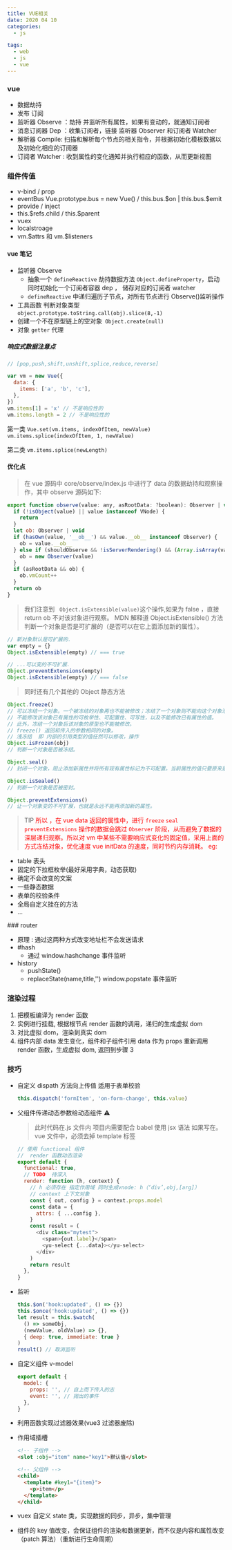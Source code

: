 ```yaml
---
title: VUE相关
date: 2020 04 10
categories:
  - js

tags:
  - web
  - js
  - vue
---
```


### vue

- 数据劫持
- 发布 订阅
- 监听器 Observe ：劫持 并监听所有属性，如果有变动的，就通知订阅者
- 消息订阅器 Dep ：收集订阅者，链接 监听器 Observer 和订阅者 Watcher
- 解析器 Compile: 扫描和解析每个节点的相关指令，并根据初始化模板数据以及初始化相应的订阅器
- 订阅者 Watcher : 收到属性的变化通知并执行相应的函数，从而更新视图

### 组件传值

- v-bind / prop
- eventBus Vue.prototype.bus = new Vue() / this.bus.\$on | this.bus.\$emit
- provide / inject
- this.\$refs.child / this.\$parent
- vuex
- localstroage
- vm.\$attrs 和 vm.\$listeners

#### vue 笔记

- 监听器 Observe
  - 抽象一个 `defineReactive` 劫持数据方法 `Object.defineProperty`，启动同时初始化一个订阅者容器 dep ， 储存对应的订阅者 watcher
  - `defineReactive` 中递归遍历子节点，对所有节点进行 Observe()监听操作
- 工具函数 判断对象类型 `object.prototype.toString.call(obj).slice(8,-1)`
- 创建一个不在原型链上的空对象` Object.create(null)`
- 对象 `getter` 代理

##### 响应式数据注意点

```js
// [pop,push,shift,unshift,splice,reduce,reverse]

var vm = new Vue({
  data: {
    items: ['a', 'b', 'c'],
  },
})
vm.items[1] = 'x' // 不是响应性的
vm.items.length = 2 // 不是响应性的
```

第一类
`Vue.set(vm.items, indexOfItem, newValue)`
`vm.items.splice(indexOfItem, 1, newValue)`

第二类
`vm.items.splice(newLength)`

#### 优化点

> 在 vue 源码中 core/observe/index.js 中进行了 data 的数据劫持和观察操作，其中 observe 源码如下:

```js
export function observe(value: any, asRootData: ?boolean): Observer | void {
  if (!isObject(value) || value instanceof VNode) {
    return
  }
  let ob: Observer | void
  if (hasOwn(value, '__ob__') && value.__ob__ instanceof Observer) {
    ob = value.__ob__
  } else if (shouldObserve && !isServerRendering() && (Array.isArray(value) || isPlainObject(value)) && Object.isExtensible(value) && !value._isVue) {
    ob = new Observer(value)
  }
  if (asRootData && ob) {
    ob.vmCount++
  }
  return ob
}
```

> 我们注意到 ` Object.isExtensible(value)`这个操作,如果为 false ，直接 return ob 不对该对象进行观察。
> MDN 解释道
> Object.isExtensible() 方法判断一个对象是否是可扩展的（是否可以在它上面添加新的属性）。

```js
// 新对象默认是可扩展的.
var empty = {}
Object.isExtensible(empty) // === true

// ...可以变的不可扩展.
Object.preventExtensions(empty)
Object.isExtensible(empty) // === false
```

> 同时还有几个其他的 Object 静态方法

```js
Object.freeze()
// 可以冻结一个对象。一个被冻结的对象再也不能被修改；冻结了一个对象则不能向这个对象添加新的属性，不能删除已有属性，
// 不能修改该对象已有属性的可枚举性、可配置性、可写性，以及不能修改已有属性的值。
// 此外，冻结一个对象后该对象的原型也不能被修改。
// freeze() 返回和传入的参数相同的对象。
// 浅冻结  即 内部的引用类型的值任然可以修改，操作
Object.isFrozen(obj)
// 判断一个对象是否被冻结。

Object.seal()
// 封闭一个对象，阻止添加新属性并将所有现有属性标记为不可配置。当前属性的值只要原来是可写的就可以改变。

Object.isSealed()
// 判断一个对象是否被密封。

Object.preventExtensions()
// 让一个对象变的不可扩展，也就是永远不能再添加新的属性。
```

> TIP
> <span style="color:red">
> 所以 ，在 vue data 返回的属性中，进行 `freeze` `seal` `preventExtensions` 操作的数据会跳过 `Observer` 阶段，从而避免了数据的深层递归观察。所以对 vm 中某些不需要响应式变化的固定值，采用上面的方式冻结对象，优化速度 vue initData 的速度，同时节约内存消耗。
> eg:

- table 表头
- 固定的下拉框枚举(最好采用字典，动态获取)
- 确定不会改变的文案
- 一些静态数据
- 表单的校验条件
- 全局自定义挂在的方法
- ...

</span>
### router

- 原理 : 通过这两种方式改变地址栏不会发送请求
- #hash
  - 通过 window.hashchange 事件监听
- history
  - pushState()
  - replaceState(name,title,'')
    window.popstate 事件监听

### 渲染过程

1. 把模板编译为 render 函数
2. 实例进行挂载, 根据根节点 render 函数的调用，递归的生成虚拟 dom
3. 对比虚拟 dom，渲染到真实 dom
4. 组件内部 data 发生变化，组件和子组件引用 data 作为 props 重新调用 render 函数，生成虚拟 dom, 返回到步骤 3

### 技巧

- 自定义 dispath 方法向上传值 适用于表单校验

  ```js
  this.dispatch('formItem', 'on-form-change', this.value)
  ```

- 父组件传递动态参数给动态组件
  ⚠️

  > 此时代码在.js 文件内
  > 项目内需要配合 babel 使用 jsx 语法
  > 如果写在。vue 文件中，必须去掉 template 标签

  ```js
  // 使用 functional 组件
  //  render 函数动态渲染
  export default {
    functional: true,
    // TODO  待深入
    render: function (h, context) {
      // h 必须存在 指定作用域 同时生成vnode: h（‘div’,obj,[arg]）
      // context 上下文对象
      const { out, config } = context.props.model
      const data = {
        attrs: { ...config },
      }
      const result = (
        <div class="mytest">
          <span>{out.label}</span>
          <yu-select {...data}></yu-select>
        </div>
      )
      return result
    },
  }
  ```

- 监听

  ```js
  this.$on('hook:updated', () => {})
  this.$once('hook:updated', () => {})
  let result = this.$watch(
    () => someObj,
    (newValue, oldValue) => {},
    { deep: true, immediate: true }
  )
  result() // 取消监听
  ```

- 自定义组件 v-model

  ```js
  export default {
    model: {
      props: '', // 自上而下传入的志
      event: '', // 抛出的事件
    },
  }
  ```

- 利用函数实现过滤器效果(vue3 过滤器废除)
- 作用域插槽

  ```html
  <!-- 子组件 -->
  <slot :obj="item" name="key1">默认值</slot>

  <!-- 父组件 -->
  <child>
    <template #key1="{item}">
      <p>item</p>
    </template>
  </child>
  ```

- vuex 自定义 state 类，实现数据的同步，异步，集中管理
- 组件的 key 值改变，会保证组件的渲染和数据更新，而不仅是内容和属性改变 （patch 算法）（重新进行生命周期）
